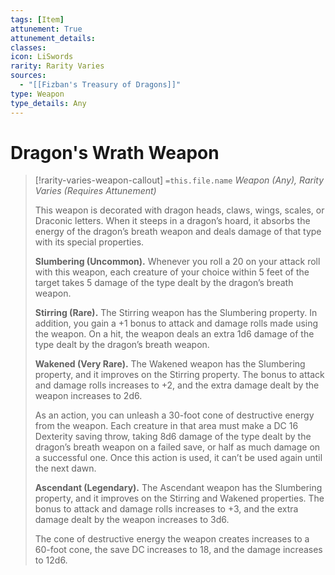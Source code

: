 ```yaml
---
tags: [Item]
attunement: True
attunement_details: 
classes: 
icon: LiSwords
rarity: Rarity Varies
sources:
  - "[[Fizban's Treasury of Dragons]]"
type: Weapon
type_details: Any
---
```

# Dragon's Wrath Weapon
>[!rarity-varies-weapon-callout] `=this.file.name`
>*Weapon (Any), Rarity Varies (Requires Attunement)*
>
>This weapon is decorated with dragon heads, claws, wings, scales, or Draconic letters. When it steeps in a dragon’s hoard, it absorbs the energy of the dragon’s breath weapon and deals damage of that type with its special properties.
>
>**Slumbering (Uncommon).** Whenever you roll a 20 on your attack roll with this weapon, each creature of your choice within 5 feet of the target takes 5 damage of the type dealt by the dragon’s breath weapon.
>
>**Stirring (Rare).** The Stirring weapon has the Slumbering property. In addition, you gain a +1 bonus to attack and damage rolls made using the weapon. On a hit, the weapon deals an extra 1d6 damage of the type dealt by the dragon’s breath weapon.
>
>**Wakened (Very Rare).** The Wakened weapon has the Slumbering property, and it improves on the Stirring property. The bonus to attack and damage rolls increases to +2, and the extra damage dealt by the weapon increases to 2d6.
>
>As an action, you can unleash a 30-foot cone of destructive energy from the weapon. Each creature in that area must make a DC 16 Dexterity saving throw, taking 8d6 damage of the type dealt by the dragon’s breath weapon on a failed save, or half as much damage on a successful one. Once this action is used, it can’t be used again until the next dawn.
>
>**Ascendant (Legendary).** The Ascendant weapon has the Slumbering property, and it improves on the Stirring and Wakened properties. The bonus to attack and damage rolls increases to +3, and the extra damage dealt by the weapon increases to 3d6.
>
>The cone of destructive energy the weapon creates increases to a 60-foot cone, the save DC increases to 18, and the damage increases to 12d6.
>
>
